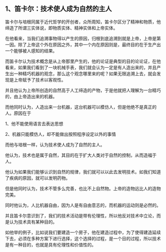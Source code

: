 <h2>1、笛卡尔：技术使人成为自然的主人</h2><p data-pid="CwelHmWI">笛卡尔与培根同属于近代哲学的开创者，众所周知，笛卡尔区分了精神和物质，他缔造了所谓三实体说，即物质实体、精神实体和上帝实体。</p><p data-pid="cUQQMF1t">在他看来，当我们追溯事物得以产生的原因，归根到底追溯到就是上帝，上帝是第一因。除了上帝这个外在原因之外，其中一个内在原因则是，最终目的在于生产出一个能够被人感知的结果。</p><p data-pid="6YqyahV_">而笛卡尔认为技术概念是从上帝那里产生的，他的论证是典型的目的论论证，在他看来，如果我们看到了一块机械手表，我们就会认为一定是有人造出来的，并且产生出一种精巧机器的观念，那么这个观念哪里来的呢？如果无限追溯上去，就会发现是上帝赋予了技术以客观性。</p><p data-pid="RHTqcu60">并且他认为上帝所创造的自然高于人工缔造的产物，于是他就把人理解为一台精巧的，由上帝造出来的机器。</p><p data-pid="W0zo4wi6">而他同时认为，人造出来一台机器，这台机器可以模仿人，但是他绝不是真正的人。原因在于</p><p data-pid="tWqFpQM4">1、他不能使用语言去表达思想</p><p data-pid="krYWU9fF">2、机器只能模仿人，却不能做出按照程序设定以外的事情</p><p data-pid="GYZnmFal">而他与培根一样，认为技术使人成为了自然的主人。</p><p data-pid="Ao1KdudT">他认为，技术也是属于自然，其目的在于扩大人类对于自然的控制，从而造福于人。</p><p data-pid="TNr26Ypj">他认为如果我们能够认识到自然的规律，我们就可以以此去发明技术。如我们知道了疾病的原因，就可以发明药物。</p><p data-pid="L00fdJJR">但是他同时认为，技术不管多么完善，也比不上自然物。上帝的造物远比人的造物完美。</p><p data-pid="WW6UyCZD">同时他认为，人比机器自由，因为人是有自由意志的，而机器的运动则是必然的。</p><p data-pid="051tCwzz">并且笛卡尔意识到了，我们的技术活动是带有伦理性，所以他反对技术中立论，而是认为技术具有某种目的。</p><p data-pid="KeO19z3t">如他举的例子，比如说我们要建造一个房子，他在建造过程中，为了使得建造延续下去，必须在多种方案下进行选择，这个选择的过程，是一个目的过程，所以技术是有一种目的，也就是具有伦理性和价值性的。</p><p></p>